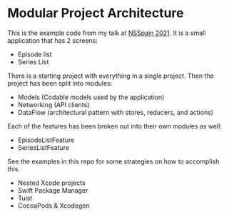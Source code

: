 # Modular Project Architecture

This is the example code from my talk at [NSSpain 2021](https://nsspain.com). It is a small application that has 2 screens:

- Episode list
- Series List

There is a starting project with everything in a single project. Then the project has been split into modules:

- Models (Codable models used by the application)
- Networking (API clients)
- DataFlow (architectural pattern with stores, reducers, and actions)

Each of the features has been broken out into their own modules as well:

- EpisodeListFeature
- SeriesListFeature

See the examples in this repo for some strategies on how to accomplish this.

- Nested Xcode projects
- Swift Package Manager
- Tuist
- CocoaPods & Xcodegen

